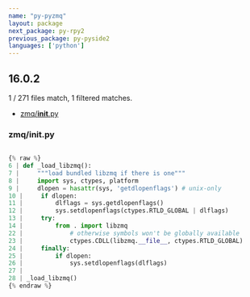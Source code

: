```yaml
---
name: "py-pyzmq"
layout: package
next_package: py-rpy2
previous_package: py-pyside2
languages: ['python']
---
```

## 16.0.2
1 / 271 files match, 1 filtered matches.

 - [zmq/__init__.py](#zmq__init__py)

### zmq/__init__.py

```python

{% raw %}
6 | def _load_libzmq():
7 |     """load bundled libzmq if there is one"""
8 |     import sys, ctypes, platform
9 |     dlopen = hasattr(sys, 'getdlopenflags') # unix-only
10 |     if dlopen:
11 |         dlflags = sys.getdlopenflags()
12 |         sys.setdlopenflags(ctypes.RTLD_GLOBAL | dlflags)
13 |     try:
14 |         from . import libzmq
22 |             # otherwise symbols won't be globally available
23 |             ctypes.CDLL(libzmq.__file__, ctypes.RTLD_GLOBAL)
24 |     finally:
25 |         if dlopen:
26 |             sys.setdlopenflags(dlflags)
27 | 
28 | _load_libzmq()
{% endraw %}

```